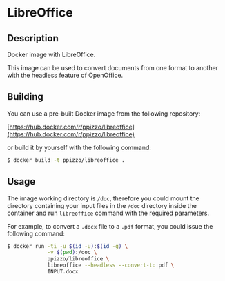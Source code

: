 # LibreOffice
## Description
Docker image with LibreOffice.

This image can be used to convert documents from one format to another with the headless feature of OpenOffice.

## Building
You can use a pre-built Docker image from the following repository:

[https://hub.docker.com/r/ppizzo/libreoffice](https://hub.docker.com/r/ppizzo/libreoffice)

or build it by yourself with the following command:

```bash
$ docker build -t ppizzo/libreoffice .
```

## Usage
The image working directory is `/doc`, therefore you could mount the directory containing your input files in the `/doc` directory inside the container and run `libreoffice` command with the required parameters.

For example, to convert a `.docx` file to a `.pdf` format, you could issue the following command:
```bash
$ docker run -ti -u $(id -u):$(id -g) \
             -v $(pwd):/doc \
             ppizzo/libreoffice \
             libreoffice --headless --convert-to pdf \
             INPUT.docx
```
